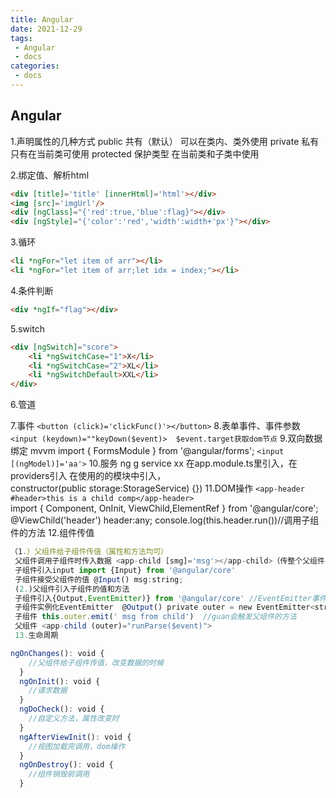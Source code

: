 ```yaml
---
title: Angular
date: 2021-12-29
tags:
 - Angular
 - docs
categories:
 - docs
---
```


## Angular

1.声明属性的几种方式
public 共有（默认） 可以在类内、类外使用
private 私有  只有在当前类可使用
protected 保护类型 在当前类和子类中使用

2.绑定值、解析html

```html
<div [title]='title' [innerHtml]='html'></div>
<img [src]='imgUrl'/>
<div [ngClass]="{'red':true,'blue':flag}"></div>
<div [ngStyle]="{'color':'red','width':width+'px'}"></div>
```

3.循环

```html
<li *ngFor="let item of arr"></li>
<li *ngFor="let item of arr;let idx = index;"></li>
```

4.条件判断

```html
<div *ngIf="flag"></div>
```

5.switch

```html
<div [ngSwitch]="score">
    <li *ngSwitchCase="1">X</li>
    <li *ngSwitchCase="2">XL</li>
    <li *ngSwitchDefault>XXL</li>
</div>
```

6.管道
 <!-- `<div>{{date | date:'yyyy-MM-dd HH:mm:ss'}}</div>` -->
 7.事件
 `<button (click)='clickFunc()'></button>`
 8.表单事件、事件参数
 `<input (keydown)=""keyDown($event)>  $event.target获取dom节点`
 9.双向数据绑定  mvvm
 import { FormsModule } from '@angular/forms';
 `<input [(ngModel)]='aa'>`
 10.服务
 ng g service xx
 在app.module.ts里引入，在providers引入
 在使用的的模块中引入，constructor(public storage:StorageService) {})
 11.DOM操作
 `<app-header #header>this is a child comp</app-header>`
 import { Component, OnInit, ViewChild,ElementRef } from '@angular/core';
 @ViewChild('header') header:any;
 console.log(this.header.run())//调用子组件的方法
 12.组件传值

 ```js
 （1.）父组件给子组件传值（属性和方法均可）
  父组件调用子组件时传入数据 <app-child [smg]='msg'></app-child>（传整个父组件[father]='this'）
  子组件引入input import {Input} from '@angular/core'
  子组件接受父组件的值 @Input() msg:string;
  (2.)父组件引入子组件的值和方法
  子组件引入{Output,EventEmitter)} from '@angular/core' //EventEmitter事件驱动-广播和监听广播
  子组件实例化EventEmitter  @Output() private outer = new EventEmitter<string>()
  子组件 this.outer.emit(' msg from child')  //guan会触发父组件的方法
  父组件 <app-child (outer)="runParse($event)">
  13.生命周期
```

  ```js
  ngOnChanges(): void {
    //父组件给子组件传值，改变数据的时候
  }
  ngOnInit(): void {
    //请求数据
  }
  ngDoCheck(): void {
    //自定义方法，属性改变时
  }
  ngAfterViewInit(): void {
    //视图加载完调用，dom操作
  }
  ngOnDestroy(): void {
    //组件销毁前调用
  }
```
